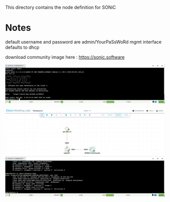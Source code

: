 This directory contains the node definition for SONiC 


# Notes

default username and password are admin/YourPaSsWoRd
mgmt interface defaults to dhcp

download community image here : https://sonic.software

![](/readme_images/sonic-boot.png)

![](/readme_images/sonic-ifconfig.png)
